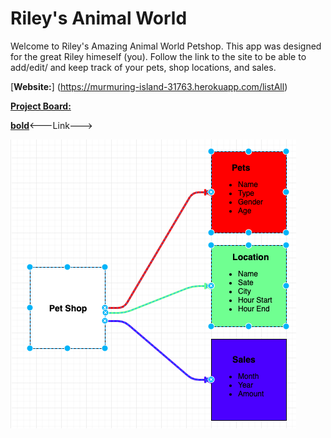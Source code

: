 # Riley's Animal World

Welcome to Riley's Amazing Animal World Petshop. This app was designed for the great Riley himeself (you). Follow the link to the site to be able to add/edit/ and keep track of your pets, shop locations, and sales.


[**Website:**] (https://murmuring-island-31763.herokuapp.com/listAll)

[**Project Board:**](https://github.com/richyang88/PetShops/projects/1)


[**bold**](https://murmuring-island-31763.herokuapp.com/listAll)<---Link--->

<!-- * bullet point -->

<!-- ![alt text]( file path here "WireFrame") -->
![alt text](./public/images/petShopWireFrame.png "ERD")